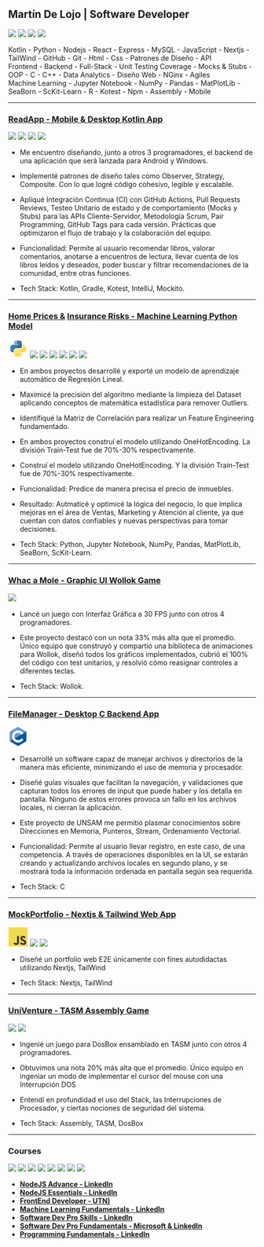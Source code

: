 ## Martín De Lojo | Software Developer

<a href="https://www.linkedin.com/in/martinmdl/"><img src="https://img.shields.io/badge/LinkedIn-0077B5?style=for-the-badge&logo=linkedin&logoColor=white" /></a> <a href="https://github.com/martinmdl"><img src="https://img.shields.io/badge/GitHub-100000?style=for-the-badge&logo=github&logoColor=white" /></a> <a href="https://main-portfolio-psi.vercel.app/"><img src="https://img.shields.io/badge/myweb-00973C?style=for-the-badge&logo=ROS&logoColor=white" /></a> <a href="mailto:martinmdl@gmail.com"><img src="https://img.shields.io/badge/martinmdl@gmail.com-D14836?style=for-the-badge&logo=gmail&logoColor=white" /></a>

<p>Kotlin - Python - Nodejs - React - Express - MySQL - JavaScript - Nextjs - TailWind - GitHub - Git - Html - Css - Patrones de Diseño - API<br>
Frontend - Backend - Full-Stack - Unit Testing Coverage - Mocks & Stubs - OOP - C - C++ - Data Analytics - Diseño Web - NGinx - Agiles<br>
Machine Learning - Jupyter Notebook - NumPy - Pandas - MatPlotLib - SeaBorn - ScKit-Learn - R - Kotest - Npm - Assembly - Mobile</p>

---
### [ReadApp - Mobile & Desktop Kotlin App](https://google.com)

<img src="https://cdn.jsdelivr.net/gh/devicons/devicon@latest/icons/kotlin/kotlin-original.svg" height="40" /> <img src="https://kotest.io/img/logo.png" height="40" /> <img src="https://dwglogo.com/wp-content/uploads/2017/12/Gradle_logo_01.png" height="40" /> <img src="https://upload.wikimedia.org/wikipedia/commons/thumb/9/9c/IntelliJ_IDEA_Icon.svg/2048px-IntelliJ_IDEA_Icon.svg.png" height="40" />

- Me encuentro diseñando, junto a otros 3 programadores, el backend de una aplicación que será lanzada para Android y Windows.

- Implementé patrones de diseño tales como Observer, Strategy, Composite. Con lo que logré código cohesivo, legible y escalable.

- Apliqué Integración Continua (CI) con GitHub Actions, Pull Requests Reviews, Testeo Unitario de estado y de comportamiento (Mocks y Stubs) para las APIs Cliente-Servidor, Metodología Scrum, Pair Programming, GitHub Tags para cada versión. Prácticas que optimizaron el flujo de trabajo y la colaboración del equipo.

- Funcionalidad: Permite al usuario recomendar libros, valorar comentarios, anotarse a encuentros de lectura, llevar cuenta de los libros leídos y deseados, poder buscar y filtrar recomendaciones de la comunidad, entre otras funciones.

- Tech Stack: Kotlin, Gradle, Kotest, IntelliJ, Mockito.


---
### [Home Prices &](https://nbviewer.org/github/martinmdl/ml-bengaluru_home_price/blob/main/main.ipynb) [Insurance Risks - Machine Learning Python Model](https://nbviewer.org/github/martinmdl/ml-health_insurance_risks/blob/main/main.ipynb)

<img src="https://raw.githubusercontent.com/devicons/devicon/master/icons/python/python-original.svg" height="40"/> <img src="https://upload.wikimedia.org/wikipedia/commons/thumb/3/38/Jupyter_logo.svg/883px-Jupyter_logo.svg.png" height="40"/> <img src="https://user-images.githubusercontent.com/50221806/86498201-a8bd8680-bd39-11ea-9d08-66b610a8dc01.png" height="40"/> <img src="https://upload.wikimedia.org/wikipedia/commons/thumb/2/22/Pandas_mark.svg/1200px-Pandas_mark.svg.png" height="40"/> <img src="https://upload.wikimedia.org/wikipedia/commons/thumb/8/84/Matplotlib_icon.svg/1200px-Matplotlib_icon.svg.png" height="40"/> <img src="https://seeklogo.com/images/S/seaborn-logo-244EB2DEC5-seeklogo.com.png" height="40"/> <img src="https://upload.wikimedia.org/wikipedia/commons/thumb/0/05/Scikit_learn_logo_small.svg/2560px-Scikit_learn_logo_small.svg.png
" height="40"/>

- En ambos proyectos desarrollé y exporté un modelo de aprendizaje automático de Regresión Lineal.

- Maximicé la precisión del algoritmo mediante la limpieza del Dataset aplicando conceptos de matemática estadística para remover Outliers.

- Identifiqué la Matriz de Correlación para realizar un Feature Engineering fundamentado.

- En ambos proyectos construí el modelo utilizando OneHotEncoding. La división Train-Test fue de 70%-30% respectivamente.

- Construí el modelo utilizando OneHotEncoding. Y la división Train-Test fue de 70%-30% respectivamente.

- Funcionalidad: Predice de manera precisa el precio de inmuebles.

- Resultado: Autmaticé y optimicé la lógica del negocio, lo que implica mejoras en el área de Ventas, Marketing y Atención al cliente, ya que cuentan con datos confiables y nuevas perspectivas para tomar decisiones.

- Tech Stack: Python, Jupyter Notebook, NumPy, Pandas, MatPlotLib, SeaBorn, ScKit-Learn.

---
### [Whac a Mole - Graphic UI Wollok Game](https://github.com/martinmdl/whac-a-mole)

<img src='https://i.postimg.cc/3wdmZF16/wolloklogo.png' height="40" />

- Lancé un juego con Interfaz Gráfica a 30 FPS junto con otros 4 programadores.

- Este proyecto destacó con un nota 33% más alta que el promedio. Único equipo que construyó y compartió una biblioteca de animaciones para Wollok, diseñó todos los gráficos implementados, cubrió el 100% del código con test unitarios, y resolvió cómo reasignar controles a diferentes teclas.

- Tech Stack: Wollok.

---
### [FileManager - Desktop C Backend App](https://github.com/martinmdl/file-manager)

<img src="https://raw.githubusercontent.com/devicons/devicon/master/icons/c/c-original.svg" height="40" />

- Desarrollé un software capaz de manejar archivos y directorios de la manera más eficiente, minimizando el uso de memoria y procesador.

- Diseñé guías visuales que facilitan la navegación, y validaciones que capturan todos los errores de input que puede haber y los detalla en pantalla. Ninguno de estos errores provoca un fallo en los archivos locales, ni cierran la aplicación.

- Este proyecto de UNSAM me permitió plasmar conocimientos sobre Direcciones en Memoria, Punteros, Stream, Ordenamiento Vectorial.

- Funcionalidad: Permite al usuario llevar registro, en este caso, de una competencia. A través de operaciones disponibles en la UI, se estarán creando y actualizando archivos locales en segundo plano, y se mostrará toda la información ordenada en pantalla según sea requerida. 

- Tech Stack: C

---
### [MockPortfolio - Nextjs & Tailwind Web App](https://porfolio-idea-1-9tnfusf6d-martinmdl.vercel.app/)

<img src="https://raw.githubusercontent.com/devicons/devicon/master/icons/javascript/javascript-original.svg" height="40"/> <img src="https://cdn.icon-icons.com/icons2/2699/PNG/512/tailwindcss_logo_icon_167923.png" height="40"/> <img src="https://cdn.worldvectorlogo.com/logos/next-js.svg" height="40"/> 

- Diseñé un portfolio web E2E únicamente con fines autodidactas utilizando Nextjs, TailWind

- Tech Stack: Nextjs, TailWind

---
### [UniVenture - TASM Assembly Game](https://github.com/martinmdl/uni-venture)

<img src="https://static-00.iconduck.com/assets.00/assembly-icon-512x512-tbwr7d4r.png" height="40" /> <img src="https://upload.wikimedia.org/wikipedia/commons/d/dd/DOSBox_icon.png" height="40" />

- Ingenié un juego para DosBox ensamblado en TASM junto con otros 4 programadores.

- Obtuvimos una nota 20% más alta que el promedio. Único equipo en ingeniar un modo de implementar el cursor del mouse con una Interrupción DOS 

- Entendí en profundidad el uso del Stack, las Interrupciones de Procesador, y ciertas nociones de seguridad del sistema.

- Tech Stack: Assembly, TASM, DosBox

---
### Courses

<img src="https://www.vectorlogo.zone/logos/nodejs/nodejs-icon.svg" height="40"/> <img src="https://upload.wikimedia.org/wikipedia/commons/thumb/a/a7/React-icon.svg/2300px-React-icon.svg.png" height="40"/> <img src="https://images.credly.com/images/1c2c86e1-16ce-4e4d-a425-d1ac96bb026d/express.png" height="40"/> <img src="https://cdn.icon-icons.com/icons2/2699/PNG/512/nginx_logo_icon_169915.png" height="40"/> <img
src="https://user-images.githubusercontent.com/78437578/225201239-3adca00f-480c-4cdc-9e8d-6320886aa4e0.svg" height="40"/> <img src="https://cdn.iconscout.com/icon/free/png-256/free-html-5-1-1175208.png?f=webp" height="40"/> <img
src="https://i.imgflip.com/6ejuoo.png" height="40"/> <img
src="https://i0.wp.com/community.nodemailer.com/wp-content/uploads/2015/10/n2-2.png" height="40"/>



- [**NodeJS Advance - LinkedIn**](https://github.com/martinmdl/nodejs-advance-course)
- [**NodeJS Essentials - LinkedIn**](https://github.com/martinmdl/nodejs-essentials-course)
- [**FrontEnd Developer - UTN)**](https://github.com/martinmdl/frontend-utn-course)
- [**Machine Learning Fundamentals - LinkedIn**](https://www.linkedin.com/learning/certificates/7942ee0588737c9bdb7373abe0cf0617763ab531e6773668a3ab25d7dabfe4ed?trk=share_certificate)
- [**Software Dev Pro Skills - LinkedIn**](https://www.linkedin.com/learning/certificates/3f585abbed42d5c132fa53e9ee9dca5f1ffaf921064a9c9cb3bdb06a54a69d57?trk=share_certificate)
- [**Software Dev Pro Fundamentals - Microsoft & LinkedIn**](https://www.linkedin.com/learning/certificates/707eeb3aa416991974275229036d41df5fb7f008c3cd4a04934261b2fb9b8e6e?trk=share_certificate)
- [**Programming Fundamentals - LinkedIn**](https://www.linkedin.com/learning/certificates/7be45dcb8caf4e82173ef744abbb48a3ef3488c7b6ea2080f035c0db4cd2dfc2?trk=share_certificate)
